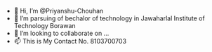- 👋 Hi, I’m @Priyanshu-Chouhan
- 🌱 I’m parsuing of bechalor of technology in Jawaharlal Institute of Technology Borawan
- 💞️ I’m looking to collaborate on ...
- 📫 This is My Contact No. 8103700703

<!---
Priyanshu-Chouhan/Priyanshu-Chouhan is a ✨ special ✨ repository because its `README.md` (this file) appears on your GitHub profile.
You can click the Preview link to take a look at your changes.
--->
